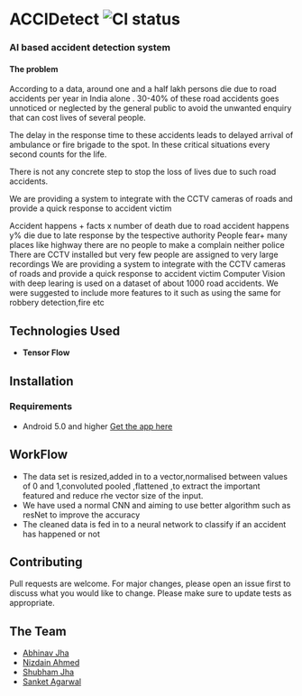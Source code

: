 
# ACCIDetect ![CI status](https://img.shields.io/badge/build-passing-brightgreen.svg)
<h3><b>AI based accident detection system</b></h3>
<h4>The problem</h4>
According to a data, around one and a half lakh persons die due to road accidents per year in India alone . 30-40% of these road accidents goes unnoticed or neglected by the general public to avoid the unwanted enquiry that can cost lives of several people.

The delay in the response time to these accidents leads to delayed arrival of ambulance or fire brigade to the spot. In these critical situations every second counts for the life.

There is not any concrete step to stop the loss of lives due to such road accidents.



We are providing a system to integrate with the CCTV cameras of roads and provide a quick response to accident victim<br/>

Accident happens + facts x number of death due to road accident happens y% die due to late response by the tespective authority
People fear+ many places like highway there are no people to make a complain neither police
There are CCTV installed but very few people are assigned to very large recordings
We are providing a system to integrate with the CCTV cameras of roads and provide a quick response to accident victim
Computer Vision with deep learing is used on a dataset of about 1000 road accidents.
We were suggested to include more features to it such as using the same for robbery detection,fire etc

## Technologies Used

* **Tensor Flow**

## Installation


### Requirements
* Android 5.0 and higher
[Get the app here](https://drive.google.com/open?id=1XwSxOZ09ntXjW8ngqldEI5Z8WpLnH05)


## WorkFlow
* The data set is resized,added in to a vector,normalised between values of 0 and 1,convoluted pooled ,flattened ,to extract the important featured and reduce rhe vector size of the input.
* We have used a normal CNN and aiming to use better algorithm such as resNet to improve the accuracy
* The cleaned data is fed in to a neural network to classify if an accident has happened or not



## Contributing
Pull requests are welcome. For major changes, please open an issue first to discuss what you would like to change.
Please make sure to update tests as appropriate.

## The Team
* [Abhinav Jha](https://github.com/aBITnav)
* [Nizdain Ahmed](https://github.com/nizd)
* [Shubham Jha](https://github.com/shubhamjha15)
* [Sanket Agarwal](https://github.com/xterm-hackslash)



